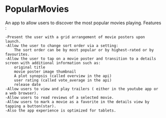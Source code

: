# PopularMovies
An app to allow users to discover the most popular movies playing.
Features :

    -Present the user with a grid arrangement of movie posters upon launch.
    -Allow the user to change sort order via a setting:
        The sort order can be by most popular or by highest-rated or by favourites.
    -Allow the user to tap on a movie poster and transition to a details screen with additional information such as:
        original title
        movie poster image thumbnail
        A plot synopsis (called overview in the api)
        user rating (called vote_average in the api)
        release date
    -Allow users to view and play trailers ( either in the youtube app or a web browser).
    -Allow users to read reviews of a selected movie.
    -Allow users to mark a movie as a favorite in the details view by tapping a button(star).
    -Also the app experience is optimized for tablets.
 
